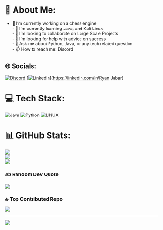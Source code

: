 # 💫 About Me:
- 🔭 I’m currently working on a chess engine<br>- 🌱 I’m currently learning Java, and Kali Linux<br>- 👯 I’m looking to collaborate on Large Scale Projects<br>- 🤔 I’m looking for help with advice on success<br>- 💬 Ask me about Python, Java, or any tech related question<br>- 📫 How to reach me: Discord


## 🌐 Socials:
[![Discord](https://img.shields.io/badge/Discord-%237289DA.svg?logo=discord&logoColor=white)](https://discord.gg/CyberApollo#4649) [![LinkedIn](https://img.shields.io/badge/LinkedIn-%230077B5.svg?logo=linkedin&logoColor=white)](https://linkedin.com/in/Ryan Jabar) 

# 💻 Tech Stack:
![Java](https://img.shields.io/badge/java-%23ED8B00.svg?style=for-the-badge&logo=java&logoColor=white) ![Python](https://img.shields.io/badge/python-3670A0?style=for-the-badge&logo=python&logoColor=ffdd54) ![LINUX](https://img.shields.io/badge/Linux-FCC624?style=for-the-badge&logo=linux&logoColor=black)
# 📊 GitHub Stats:
![](https://github-readme-stats.vercel.app/api?username=RyanJabar&theme=dark&hide_border=false&include_all_commits=false&count_private=false)<br/>
![](https://github-readme-streak-stats.herokuapp.com/?user=RyanJabar&theme=dark&hide_border=false)<br/>
![](https://github-readme-stats.vercel.app/api/top-langs/?username=RyanJabar&theme=dark&hide_border=false&include_all_commits=false&count_private=false&layout=compact)

### ✍️ Random Dev Quote
![](https://quotes-github-readme.vercel.app/api?type=horizontal&theme=dark)

### 🔝 Top Contributed Repo
![](https://github-contributor-stats.vercel.app/api?username=RyanJabar&limit=5&theme=dark&combine_all_yearly_contributions=true)

---
[![](https://visitcount.itsvg.in/api?id=RyanJabar&icon=0&color=1)](https://visitcount.itsvg.in)

<!-- Proudly created with GPRM ( https://gprm.itsvg.in ) -->
